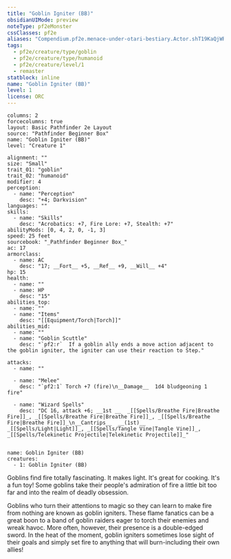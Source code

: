 ```yaml
---
title: "Goblin Igniter (BB)"
obsidianUIMode: preview
noteType: pf2eMonster
cssClasses: pf2e
aliases: "Compendium.pf2e.menace-under-otari-bestiary.Actor.shT19KaQjWRVrHLI" 
tags:
  - pf2e/creature/type/goblin
  - pf2e/creature/type/humanoid
  - pf2e/creature/level/1
  - remaster
statblock: inline
name: "Goblin Igniter (BB)"
level: 1
license: ORC
---
```


```statblock
columns: 2
forcecolumns: true
layout: Basic Pathfinder 2e Layout
source: "Pathfinder Beginner Box"
name: "Goblin Igniter (BB)"
level: "Creature 1"

alignment: ""
size: "Small"
trait_01: "goblin"
trait_02: "humanoid"
modifier: 4
perception:
  - name: "Perception"
    desc: "+4; Darkvision"
languages: ""
skills:
  - name: "Skills"
    desc: "Acrobatics: +7, Fire Lore: +7, Stealth: +7"
abilityMods: [0, 4, 2, 0, -1, 3]
speed: 25 feet
sourcebook: "_Pathfinder Beginner Box_"
ac: 17
armorclass:
  - name: AC
    desc: "17; __Fort__ +5, __Ref__ +9, __Will__ +4"
hp: 15
health:
  - name: ""
  - name: HP
    desc: "15"
abilities_top:
  - name: ""
  - name: "Items"
    desc: "[[Equipment/Torch|Torch]]"
abilities_mid:
  - name: ""
  - name: "Goblin Scuttle"
    desc: "`pf2:r`  If a goblin ally ends a move action adjacent to the goblin igniter, the igniter can use their reaction to Step."

attacks:
  - name: ""

  - name: "Melee"
    desc: "`pf2:1` Torch +7 (fire)\n__Damage__  1d4 bludgeoning 1 fire"

  - name: "Wizard Spells"
    desc: "DC 16, attack +6; __1st __  _[[Spells/Breathe Fire|Breathe Fire]]_, _[[Spells/Breathe Fire|Breathe Fire]]_, _[[Spells/Breathe Fire|Breathe Fire]]_\n__Cantrips__  __(1st)__ _[[Spells/Light|Light]]_, _[[Spells/Tangle Vine|Tangle Vine]]_, _[[Spells/Telekinetic Projectile|Telekinetic Projectile]]_"
 
```

```encounter-table
name: Goblin Igniter (BB)
creatures:
  - 1: Goblin Igniter (BB)
```



Goblins find fire totally fascinating. It makes light. It's great for cooking. It's a fun toy! Some goblins take their people's admiration of fire a little bit too far and into the realm of deadly obsession.

Goblins who turn their attentions to magic so they can learn to make fire from nothing are known as goblin igniters. These flame fanatics can be a great boon to a band of goblin raiders eager to torch their enemies and wreak havoc. More often, however, their presence is a double-edged sword. In the heat of the moment, goblin igniters sometimes lose sight of their goals and simply set fire to anything that will burn-including their own allies!
